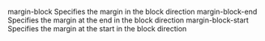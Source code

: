 margin-block
    Specifies the margin in the block direction
margin-block-end
    Specifies the margin at the end in the block direction
margin-block-start
    Specifies the margin at the start in the block direction
